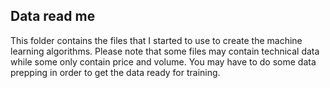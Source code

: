 
## Data read me
This folder contains the files that I started to use to create the machine learning algorithms. Please note that some files may contain technical data while
some only contain price and volume. You may have to do some data prepping in order to get the data ready for training. 
